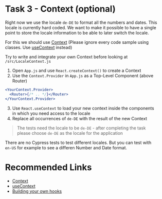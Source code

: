 # Task 3 - Context (optional)

Right now we use the locale `de-DE` to format all the numbers and dates. This locale is currently hard coded. We want to make it possible to have a single point to store the locale information to be able to later switch the locale.

For this we should use [Context](https://reactjs.org/docs/context.html) (Please ignore every code sample using classes. Use [useContext](https://reactjs.org/docs/hooks-reference.html#usecontext) instead)

Try to write and integrate your own Context before looking at `/src/LocaleContext.js`

1. Open `App.js` and use `React.createContext()` to create a Context
2. Use the `Context.Provider` in `App.js` as a Top-Level Component (above Router)

```jsx
<YourContext.Provider>
  <Router>{/* .. */}</Router>
</YourContext.Provider>
```

3. Use `React.useContext` to load your new context inside the components in which you need access to the locale
4. Replace all occurrences of `de-DE` with the result of the new Context

> The tests need the locale to be `de-DE` - after completing the task please choose `de-DE` as the locale for the application

There are no Cypress tests to test different locales. But you can test with `en-US` for example to see a differen Number and Date format.

# Recommended Links

- [Context](https://reactjs.org/docs/context.html)
- [useContext](https://reactjs.org/docs/hooks-reference.html#usecontext)
- [Building your own hooks](https://reactjs.org/docs/hooks-custom.html)
